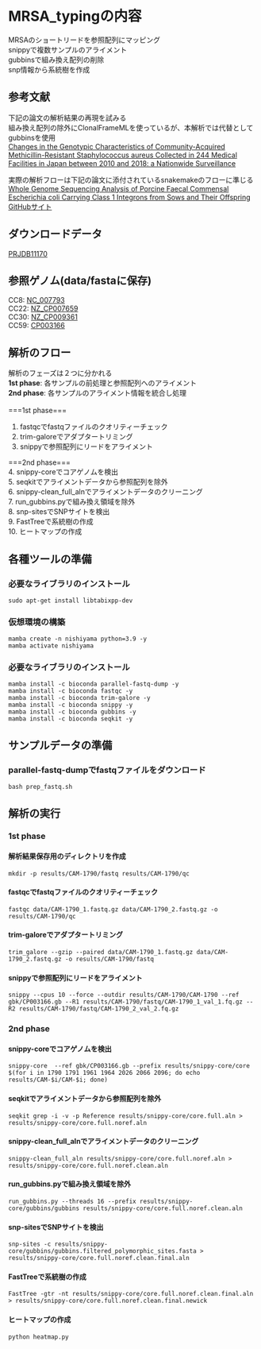 # MRSA_typingの内容
MRSAのショートリードを参照配列にマッピング<br>
snippyで複数サンプルのアライメント<br>
gubbinsで組み換え配列の削除<br>
snp情報から系統樹を作成<br>


## 参考文献
下記の論文の解析結果の再現を試みる<br>
組み換え配列の除外にClonalFrameMLを使っているが、本解析では代替としてgubbinsを使用<br>
[Changes in the Genotypic Characteristics of Community-Acquired Methicillin-Resistant Staphylococcus aureus Collected in 244 Medical Facilities in Japan between 2010 and 2018: a Nationwide Surveillance](https://journals.asm.org/doi/epub/10.1128/spectrum.02272-21)

実際の解析フローは下記の論文に添付されているsnakemakeのフローに準じる<br>
[Whole Genome Sequencing Analysis of Porcine Faecal Commensal Escherichia coli Carrying Class 1 Integrons from Sows and Their Offspring](https://www.mdpi.com/2076-2607/8/6/843)<br>
[GitHubサイト](https://github.com/CJREID/snplord)

## ダウンロードデータ
[PRJDB11170](https://www.ncbi.nlm.nih.gov/Traces/study/?acc=DRP008386&o=acc_s%3Aa)

## 参照ゲノム(data/fastaに保存)
CC8: [NC_007793](https://www.ncbi.nlm.nih.gov/nuccore/NC_007793)<br>
CC22: [NZ_CP007659](https://www.ncbi.nlm.nih.gov/nuccore/NZ_CP007659)<br>
CC30: [NZ_CP009361](https://www.ncbi.nlm.nih.gov/nuccore/NZ_CP009361)<br>
CC59: [CP003166](https://www.ncbi.nlm.nih.gov/nuccore/CP003166)

## 解析のフロー
解析のフェーズは２つに分かれる<br>
**1st phase**: 各サンプルの前処理と参照配列へのアライメント<br>
**2nd phase**: 各サンプルのアライメント情報を統合し処理<br>
<br>
===1st phase===<br>
1. fastqcでfastqファイルのクオリティーチェック<br>
2. trim-galoreでアダプタートリミング<br>
3. snippyで参照配列にリードをアライメント<br>

===2nd phase===<br>
4. snippy-coreでコアゲノムを検出<br>
5. seqkitでアライメントデータから参照配列を除外<br>
6. snippy-clean_full_alnでアライメントデータのクリーニング<br>
7. run_gubbins.pyで組み換え領域を除外<br>
8. snp-sitesでSNPサイトを検出<br>
9. FastTreeで系統樹の作成<br>
10. ヒートマップの作成<br>


## 各種ツールの準備
### 必要なライブラリのインストール
```
sudo apt-get install libtabixpp-dev
```

### 仮想環境の構築
```
mamba create -n nishiyama python=3.9 -y
mamba activate nishiyama
```
### 必要なライブラリのインストール
```
mamba install -c bioconda parallel-fastq-dump -y
mamba install -c bioconda fastqc -y
mamba install -c bioconda trim-galore -y
mamba install -c bioconda snippy -y
mamba install -c bioconda gubbins -y
mamba install -c bioconda seqkit -y
```
## サンプルデータの準備
### parallel-fastq-dumpでfastqファイルをダウンロード
```
bash prep_fastq.sh
```

## 解析の実行
### 1st phase
#### 解析結果保存用のディレクトリを作成
```
mkdir -p results/CAM-1790/fastq results/CAM-1790/qc
```
#### fastqcでfastqファイルのクオリティーチェック
```
fastqc data/CAM-1790_1.fastq.gz data/CAM-1790_2.fastq.gz -o results/CAM-1790/qc
```
#### trim-galoreでアダプタートリミング
```
trim_galore --gzip --paired data/CAM-1790_1.fastq.gz data/CAM-1790_2.fastq.gz -o results/CAM-1790/fastq
```
#### snippyで参照配列にリードをアライメント
```
snippy --cpus 10 --force --outdir results/CAM-1790/CAM-1790 --ref gbk/CP003166.gb --R1 results/CAM-1790/fastq/CAM-1790_1_val_1.fq.gz --R2 results/CAM-1790/fastq/CAM-1790_2_val_2.fq.gz
```
### 2nd phase
#### snippy-coreでコアゲノムを検出
```
snippy-core  --ref gbk/CP003166.gb --prefix results/snippy-core/core $(for i in 1790 1791 1961 1964 2026 2066 2096; do echo results/CAM-$i/CAM-$i; done)
```
#### seqkitでアライメントデータから参照配列を除外
```
seqkit grep -i -v -p Reference results/snippy-core/core.full.aln > results/snippy-core/core.full.noref.aln
```
#### snippy-clean_full_alnでアライメントデータのクリーニング
```
snippy-clean_full_aln results/snippy-core/core.full.noref.aln > results/snippy-core/core.full.noref.clean.aln
```
#### run_gubbins.pyで組み換え領域を除外
```
run_gubbins.py --threads 16 --prefix results/snippy-core/gubbins/gubbins results/snippy-core/core.full.noref.clean.aln
```
#### snp-sitesでSNPサイトを検出
```
snp-sites -c results/snippy-core/gubbins/gubbins.filtered_polymorphic_sites.fasta > results/snippy-core/core.full.noref.clean.final.aln
```
#### FastTreeで系統樹の作成
```
FastTree -gtr -nt results/snippy-core/core.full.noref.clean.final.aln  > results/snippy-core/core.full.noref.clean.final.newick
```
#### ヒートマップの作成
```
python heatmap.py
```